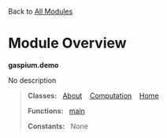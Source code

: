 Back to [All Modules](https://github.com/pyrustic/gaspium/blob/master/docs/modules/README.md#readme)

# Module Overview

**gaspium.demo**
 
No description

> **Classes:** &nbsp; [About](https://github.com/pyrustic/gaspium/blob/master/docs/modules/content/gaspium.demo/content/classes/About.md#class-about) &nbsp;&nbsp; [Computation](https://github.com/pyrustic/gaspium/blob/master/docs/modules/content/gaspium.demo/content/classes/Computation.md#class-computation) &nbsp;&nbsp; [Home](https://github.com/pyrustic/gaspium/blob/master/docs/modules/content/gaspium.demo/content/classes/Home.md#class-home)
>
> **Functions:** &nbsp; [main](https://github.com/pyrustic/gaspium/blob/master/docs/modules/content/gaspium.demo/content/functions.md#main)
>
> **Constants:** &nbsp; None
